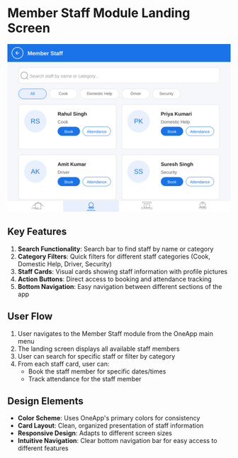 # Member Staff Module Landing Screen

![Member Staff Landing Screen](member_staff_landing_screen.svg)

## Key Features

1. **Search Functionality**: Search bar to find staff by name or category
2. **Category Filters**: Quick filters for different staff categories (Cook, Domestic Help, Driver, Security)
3. **Staff Cards**: Visual cards showing staff information with profile pictures
4. **Action Buttons**: Direct access to booking and attendance tracking
5. **Bottom Navigation**: Easy navigation between different sections of the app

## User Flow

1. User navigates to the Member Staff module from the OneApp main menu
2. The landing screen displays all available staff members
3. User can search for specific staff or filter by category
4. From each staff card, user can:
   - Book the staff member for specific dates/times
   - Track attendance for the staff member

## Design Elements

- **Color Scheme**: Uses OneApp's primary colors for consistency
- **Card Layout**: Clean, organized presentation of staff information
- **Responsive Design**: Adapts to different screen sizes
- **Intuitive Navigation**: Clear bottom navigation bar for easy access to different features
